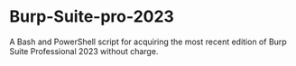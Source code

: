 # Burp-Suite-pro-2023
A Bash and PowerShell script for acquiring the most recent edition of Burp Suite Professional 2023 without charge.
